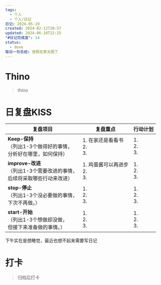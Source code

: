 ```yaml
---
tags:
  - 个人
  - 个人/日记
日记: 2024-05-19
created: 2024-02-12T20:57
updated: 2024-06-18T22:25
"#日记完成度": 14
status:
  - done
每日一句总结: 放假在家太困了
---
```


# Thino
> thino

# 日复盘KISS
| **复盘项目**                                             | **复盘重点**                  | **行动计划**          |
| ---------------------------------------------------- | ------------------------- | ----------------- |
| **Keep-保持**<br>（列出1-3个做得好的事情，<br>   分析好在哪里，如何保持）     | 1.  在家还是看看书<br>2. <br>3.  | 1.  <br>2. <br>3. |
| **improve-改进**<br>（列出1-3个需要改进的事情，<br>  后续将采取哪些行动来改进） | 1.  鸡蛋酱可以再进步<br>2. <br>3. | 1.  <br>2. <br>3. |
| **stop-停止**<br>（列出1-3个没必要做的事情，<br>下次不再做。）            | 1.  <br>2. <br>3.         | 1.  <br>2. <br>3. |
| **start-开始**<br>（列出1-3个想做却没做，<br>但接下来准备做的事情。）        | 1.  <br>2. <br>3.         | 1.  <br>2. <br>3. |
下午实在是想睡觉，最近也想不起来需要写日记


# 打卡
> 归档后打卡


